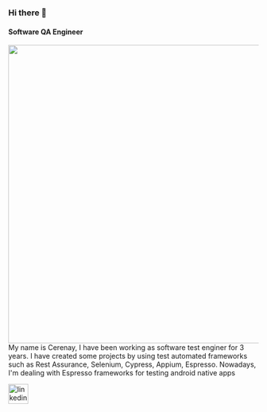 ### Hi there 👋

#### Software QA Engineer
<div id="header" align="center">
  <img src="https://media.giphy.com/media/3kPDmoWdBpQPNhCnUG/giphy.gif" width="600"/>
</div>
My name is Cerenay, I have been working as software test enginer for 3 years. I have created some projects by using test automated frameworks such as Rest Assurance, Selenium, Cypress, Appium, Espresso. Nowadays, I'm dealing with Espresso frameworks for testing android native apps 



[<img src='https://cdn.jsdelivr.net/npm/simple-icons@3.0.1/icons/linkedin.svg' alt='linkedin' height='40'>](https://www.linkedin.com/in/https://www.linkedin.com/in/cerenaycoskun4//)  

